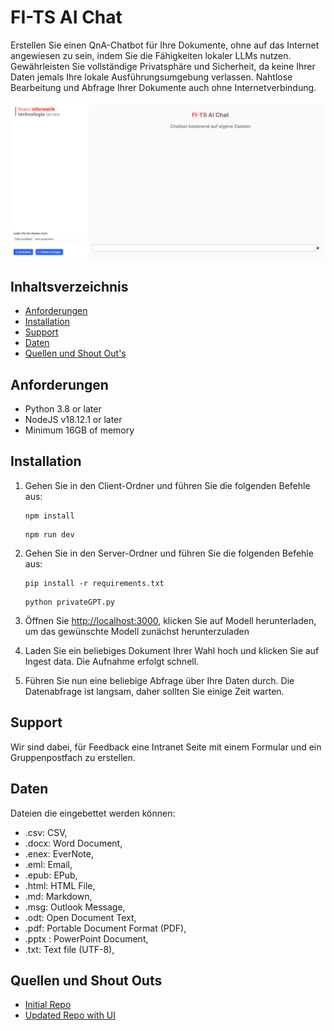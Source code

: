 # FI-TS AI Chat

Erstellen Sie einen QnA-Chatbot für Ihre Dokumente, ohne auf das Internet angewiesen zu sein, indem Sie die Fähigkeiten lokaler LLMs nutzen. Gewährleisten Sie vollständige Privatsphäre und Sicherheit, da keine Ihrer Daten jemals Ihre lokale Ausführungsumgebung verlassen. Nahtlose Bearbeitung und Abfrage Ihrer Dokumente auch ohne Internetverbindung.

<img width="948" alt="pgpt" src="./client/public/fi-ts-ai-chat-screenshot.png">

## Inhaltsverzeichnis

* [Anforderungen](#anforderungen)
* [Installation](#installation)
* [Support](#support)
* [Daten](#daten)
* [Quellen und Shout Out's](#quellen-und-shout-outs)

## Anforderungen

* Python 3.8 or later
* NodeJS v18.12.1 or later
* Minimum 16GB of memory

## Installation

1. Gehen Sie in den Client-Ordner und führen Sie die folgenden Befehle aus:

   ```shell
   npm install   
   ```

   ```shell
   npm run dev
   ```

2. Gehen Sie in den Server-Ordner und führen Sie die folgenden Befehle aus:

   ```shell
   pip install -r requirements.txt
   ```

   ```shell
   python privateGPT.py
   ```

3. Öffnen Sie <http://localhost:3000>, klicken Sie auf Modell herunterladen, um das gewünschte Modell zunächst herunterzuladen

4. Laden Sie ein beliebiges Dokument Ihrer Wahl hoch und klicken Sie auf Ingest data. Die Aufnahme erfolgt schnell.

5. Führen Sie nun eine beliebige Abfrage über Ihre Daten durch. Die Datenabfrage ist langsam, daher sollten Sie einige Zeit warten.

## Support

Wir sind dabei, für Feedback eine Intranet Seite mit einem Formular und ein Gruppenpostfach zu erstellen.

## Daten

Dateien die eingebettet werden können:

* .csv: CSV,
* .docx: Word Document,
* .enex: EverNote,
* .eml: Email,
* .epub: EPub,
* .html: HTML File,
* .md: Markdown,
* .msg: Outlook Message,
* .odt: Open Document Text,
* .pdf: Portable Document Format (PDF),
* .pptx : PowerPoint Document,
* .txt: Text file (UTF-8),

## Quellen und Shout Outs

* [Initial Repo](https://github.com/imartinez/privateGPT)
* [Updated Repo with UI](https://github.com/SamurAIGPT/privateGPT)

